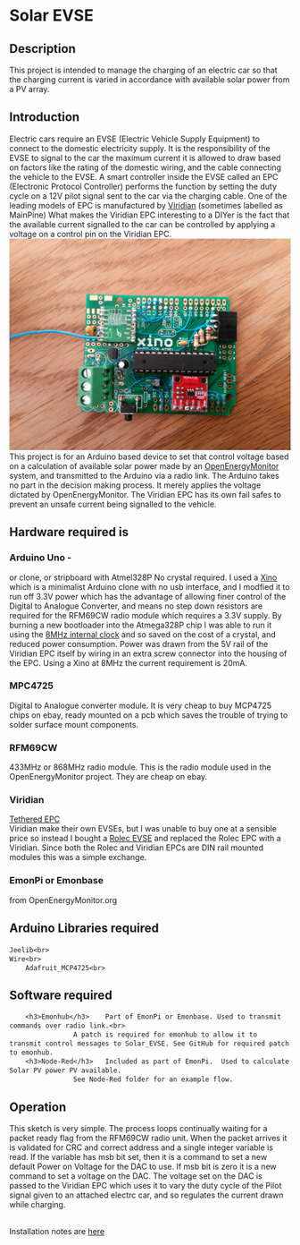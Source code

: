 # Solar EVSE
## Description
 This project is intended to manage the charging of an electric car so that the charging current is varied in accordance with available
solar power from a PV array.

## Introduction
Electric cars require an EVSE (Electric Vehicle Supply Equipment) to connect to the domestic electricity supply.  It is the responsibility
 of the EVSE to signal to the car the maximum current it is allowed to draw based on factors like the rating of the domestic wiring, and the cable 
connecting the vehicle to the EVSE.  A smart controller inside the EVSE called an EPC (Electronic Protocol Controller) performs the function by setting the duty cycle on a 12V 
pilot signal sent to the car via the charging cable.  One of the leading models of EPC is manufactured by <a href="https://ecoharmony.co.uk/collections/evse-protocol-controller/products/viridianev-tethered-epc?variant=11247832006">Viridian</a> (sometimes labelled as MainPine)
 What makes the Viridian EPC interesting to a DIYer is the fact that the available current signalled to the car can be controlled by applying a voltage on a control pin
 on the Viridian EPC.
![/Images/solar_evse_pcb.jpg](/Images/solar_evse_pcb.jpg)
This project is for an Arduino based device to set that control voltage based on a calculation of available solar power made by an <a href="https://openenergymonitor.org/emon/">OpenEnergyMonitor</a> system, and transmitted
 to the Arduino via a radio link.  The Arduino takes no part in the decision making process. It merely applies the voltage dictated by OpenEnergyMonitor.  The Viridian
 EPC has its own fail safes to prevent an unsafe current being signalled to the vehicle.

 
## Hardware required is
### Arduino Uno -
 or clone, or stripboard with Atmel328P  No crystal required.  I used a <a href="https://nathan.chantrell.net/20110910/xino-basic-arduino-clone/">Xino</a> which is a minimalist Arduino clone with no usb interface, and I 
modfied it to run off 3.3V power which has the advantage of allowing finer control of the Digital to Analogue Converter, and means no step down resistors are required
  for the RFM69CW radio module which requires a 3.3V supply.  By burning a new bootloader into the Atmega328P chip I was able to run it using the <a href="https://www.arduino.cc/en/Tutorial/ArduinoToBreadboard">8MHz internal clock</a> and so saved on the cost of a crystal, and reduced power consumption. Power was drawn from 
the 5V rail of the Viridian EPC itself by wiring in an extra screw connector into the housing of the EPC. Using a Xino at 8MHz the current requirement is 20mA.
	<h3>MPC4725</h3> Digital to Analogue converter module. It is very cheap to buy MCP4725 chips on ebay, ready mounted on a pcb which saves the trouble of trying to solder
surface mount components.
	<h3>RFM69CW</h3> 433MHz or 868MHz radio module. This is the radio module used in the OpenEnergyMonitor project. They are cheap on ebay.
	<h3>Viridian</h3> <a href="https://ecoharmony.co.uk/collections/evse-protocol-controller/products/viridianev-tethered-epc?variant=11247832006">Tethered EPC</a>  
                Viridian make their own EVSEs, but I was unable to buy one at a sensible price so instead I bought a <a href="http://www.rolecserv.com/ev-charging/product/EV-Charging-Points-For-The-Home">Rolec EVSE</a> and replaced the Rolec EPC with a Viridian.
Since both the Rolec and Viridian EPCs are DIN rail mounted modules this was a simple exchange.
	<h3>EmonPi or Emonbase</h3> from OpenEnergyMonitor.org
  
## Arduino Libraries required
  	Jeelib<br>
  	Wire<br>
        Adafruit_MCP4725<br>
  
## Software required
        <h3>Emonhub</h3>    Part of EmonPi or Emonbase. Used to transmit commands over radio link.<br>
                    A patch is required for emonhub to allow it to transmit control messages to Solar_EVSE. See GitHub for required patch to emonhub.
        <h3>Node-Red</h3>   Included as part of EmonPi.  Used to calculate Solar PV power PV available.
                    See Node-Red folder for an example flow.
  
## Operation
   This sketch is very simple. The process loops continually waiting for a packet ready flag
   from the RFM69CW radio unit.  When the packet arrives it is validated for CRC and correct address and a single integer
   variable is read.  If the variable has msb bit set, then it is a command to set a new default Power on Voltage for the DAC
   to use. If msb bit is zero it is a new command to set a voltage on the DAC.
   The voltage set on the DAC is passed to the Viridian EPC which uses it to vary the duty cycle
   of the Pilot signal given to an attached electrc
   car, and so regulates the current drawn while charging.<br><br>

Installation notes are [here](INSTALLATION.md)

  
